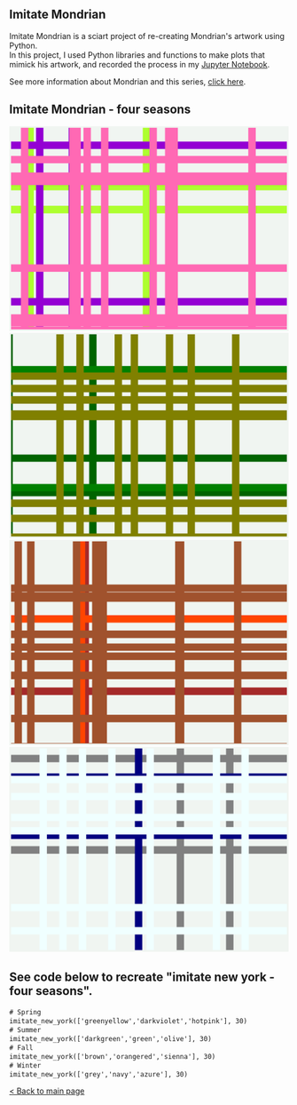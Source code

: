 ## Imitate Mondrian 
Imitate Mondrian is a sciart project of re-creating Mondrian's artwork using Python.  
In this project, I used Python libraries and functions to make plots that mimick his artwork, and recorded the process in my [Jupyter Notebook](https://github.com/zhezhen-y/sciart/blob/main/imitate_mondrian_new_york.ipynb).

See more information about Mondrian and this series, [click here](imitate_mondrian.md).

## Imitate Mondrian - four seasons

<img src="images/mondrian/IM_spring.png?raw=true">
<img src="images/mondrian/IM_summer.png?raw=true">
<img src="images/mondrian/IM_autumn.png?raw=true">
<img src="images/mondrian/IM_winter.png?raw=true">

## See code below to recreate "imitate new york - four seasons".
```
# Spring
imitate_new_york(['greenyellow','darkviolet','hotpink'], 30)
# Summer 
imitate_new_york(['darkgreen','green','olive'], 30)
# Fall
imitate_new_york(['brown','orangered','sienna'], 30)
# Winter
imitate_new_york(['grey','navy','azure'], 30)
```

[< Back to main page](index.md)
